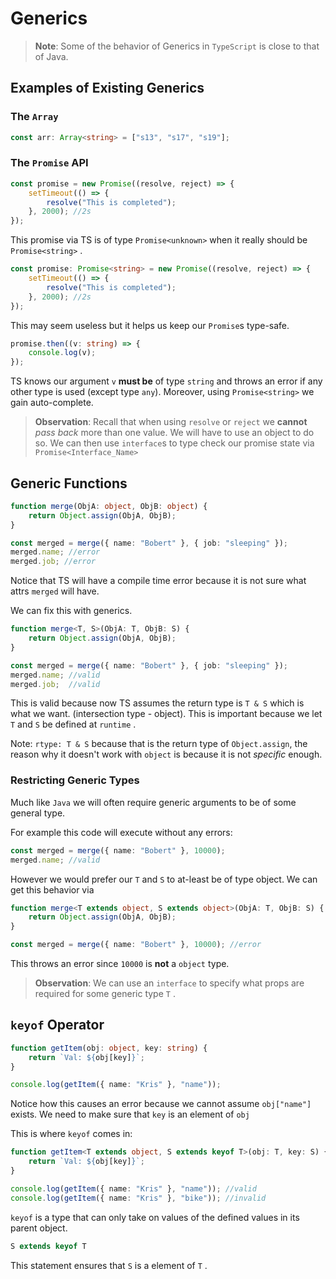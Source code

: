 # Generics
> **Note**:
> Some of the behavior of Generics in `TypeScript` is close to that of Java. 

## Examples of Existing Generics 
### The `Array`
```ts
const arr: Array<string> = ["s13", "s17", "s19"];
```
### The `Promise` API
```ts
const promise = new Promise((resolve, reject) => {
	setTimeout(() => {
		resolve("This is completed");
	}, 2000); //2s
});
```

This promise via TS is of type `Promise<unknown>` when it really should be `Promise<string>` .
```ts
const promise: Promise<string> = new Promise((resolve, reject) => {
	setTimeout(() => {
		resolve("This is completed");
	}, 2000); //2s
});
```

This may seem useless but it helps us keep our `Promise`s type-safe.
```ts
promise.then((v: string) => {
	console.log(v);
});
```
TS knows our argument `v` **must be** of type `string` and throws an error if any other type is used (except type `any`). Moreover, using `Promise<string>` we gain auto-complete.

> **Observation**: 
> Recall that when using `resolve` or `reject` we **cannot** *pass back* more than one value. We will have to use an object to do so. We can then use `interface`s to type check our promise state via `Promise<Interface_Name>`

## Generic Functions
```ts
function merge(ObjA: object, ObjB: object) {
	return Object.assign(ObjA, ObjB);
}
```
```ts
const merged = merge({ name: "Bobert" }, { job: "sleeping" });
merged.name; //error
merged.job; //error
```

Notice that TS will have a compile time error because it is not sure what attrs `merged` will have.

We can fix this with generics.
```ts
function merge<T, S>(ObjA: T, ObjB: S) {
    return Object.assign(ObjA, ObjB);
}

const merged = merge({ name: "Bobert" }, { job: "sleeping" });
merged.name; //valid
merged.job;  //valid
```

This is valid because now TS assumes the return type is `T & S` which is what we want. (intersection type - object). This is important because we let `T` and `S` be defined at `runtime` .

Note: `rtype: T & S` because that is the return type of `Object.assign`, the reason why it doesn't work with `object` is because it is not *specific* enough. 

### Restricting Generic Types  
Much like `Java` we will often require generic arguments to be of some general type. 

For example this code will execute without any errors: 
```ts
const merged = merge({ name: "Bobert" }, 10000);
merged.name; //valid
```

However we would prefer our `T` and `S` to at-least be of type object. We can get this behavior via
```ts
function merge<T extends object, S extends object>(ObjA: T, ObjB: S) {
    return Object.assign(ObjA, ObjB);
}

const merged = merge({ name: "Bobert" }, 10000); //error
```
This throws an error since `10000` is **not** a `object` type. 
> **Observation**: 
> We can use an `interface` to specify what props are required for some generic type `T` .

## `keyof` Operator
```ts
function getItem(obj: object, key: string) {
    return `Val: ${obj[key]}`;
}

console.log(getItem({ name: "Kris" }, "name"));
```

Notice how this causes an error because we cannot assume `obj["name"]` exists. We need to make sure that `key` is an element of `obj`

This is where `keyof` comes in:
```ts
function getItem<T extends object, S extends keyof T>(obj: T, key: S) {
    return `Val: ${obj[key]}`;
}

```
```ts
console.log(getItem({ name: "Kris" }, "name")); //valid
console.log(getItem({ name: "Kris" }, "bike")); //invalid
```

`keyof` is a type that can only take on values of the defined values in its parent object.

``` ts
S extends keyof T
```
This statement ensures that `S` is a element of `T` .